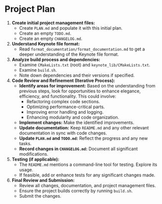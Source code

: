 # Project Plan

1.  **Create initial project management files:**
    *   Create `PLAN.md` and populate it with this initial plan.
    *   Create an empty `TODO.md`.
    *   Create an empty `CHANGELOG.md`.
2.  **Understand Keynote file format:**
    *   Read `format_documentation/format_documentation.md` to get a deeper understanding of the Keynote file format.
3.  **Analyze build process and dependencies:**
    *   Examine `CMakeLists.txt` (root) and `keynote_lib/CMakeLists.txt`.
    *   Examine `build.sh`.
    *   Note down dependencies and their versions if specified.
4.  **Code Review and Refinement (Iterative Process):**
    *   **Identify areas for improvement:** Based on the understanding from previous steps, look for opportunities to enhance elegance, efficiency, and functionality. This could involve:
        *   Refactoring complex code sections.
        *   Optimizing performance-critical parts.
        *   Improving error handling and logging.
        *   Enhancing modularity and code organization.
    *   **Implement changes:** Make the identified improvements.
    *   **Update documentation:** Keep `README.md` and any other relevant documentation in sync with code changes.
    *   **Update `PLAN.md` and `TODO.md`:** Reflect the progress and any new tasks.
    *   **Record changes in `CHANGELOG.md`:** Document all significant modifications.
5.  **Testing (if applicable):**
    *   The `README.md` mentions a command-line tool for testing. Explore its usage.
    *   If feasible, add or enhance tests for any significant changes made.
6.  **Final Review and Submission:**
    *   Review all changes, documentation, and project management files.
    *   Ensure the project builds correctly by running `build.sh`.
    *   Submit the changes.
